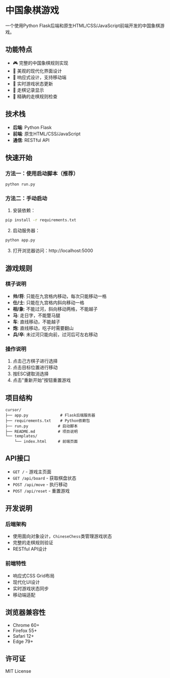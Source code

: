 # 中国象棋游戏

一个使用Python Flask后端和原生HTML/CSS/JavaScript前端开发的中国象棋游戏。

## 功能特点

- 🎮 完整的中国象棋规则实现
- 🎨 美观的现代化界面设计
- 📱 响应式设计，支持移动端
- 🔄 实时游戏状态更新
- 📝 走棋记录显示
- 🎯 精确的走棋规则检查

## 技术栈

- **后端**: Python Flask
- **前端**: 原生HTML/CSS/JavaScript
- **通信**: RESTful API

## 快速开始

### 方法一：使用启动脚本（推荐）

```bash
python run.py
```

### 方法二：手动启动

1. 安装依赖：
```bash
pip install -r requirements.txt
```

2. 启动服务器：
```bash
python app.py
```

3. 打开浏览器访问：http://localhost:5000

## 游戏规则

### 棋子说明
- **帅/将**: 只能在九宫格内移动，每次只能移动一格
- **仕/士**: 只能在九宫格内斜向移动一格
- **相/象**: 不能过河，斜向移动两格，不能越子
- **马**: 走日字，不能蹩马腿
- **车**: 直线移动，不能越子
- **炮**: 直线移动，吃子时需要翻山
- **兵/卒**: 未过河只能向前，过河后可左右移动

### 操作说明
1. 点击己方棋子进行选择
2. 点击目标位置进行移动
3. 按ESC键取消选择
4. 点击"重新开始"按钮重置游戏

## 项目结构

```
cursor/
├── app.py              # Flask后端服务器
├── requirements.txt    # Python依赖包
├── run.py             # 启动脚本
├── README.md          # 项目说明
└── templates/
    └── index.html     # 前端页面
```

## API接口

- `GET /` - 游戏主页面
- `GET /api/board` - 获取棋盘状态
- `POST /api/move` - 执行移动
- `POST /api/reset` - 重置游戏

## 开发说明

### 后端架构
- 使用面向对象设计，`ChineseChess`类管理游戏状态
- 完整的走棋规则验证
- RESTful API设计

### 前端特性
- 响应式CSS Grid布局
- 现代化UI设计
- 实时游戏状态同步
- 移动端适配

## 浏览器兼容性

- Chrome 60+
- Firefox 55+
- Safari 12+
- Edge 79+

## 许可证

MIT License
